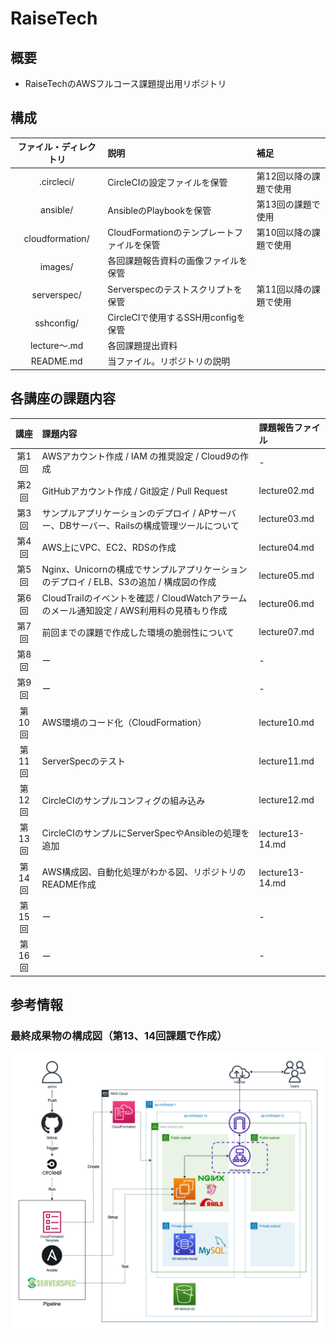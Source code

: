 # RaiseTech

## 概要
- RaiseTechのAWSフルコース課題提出用リポジトリ

## 構成
|ファイル・ディレクトリ|説明|補足|
|:--:|:--|:--|
|.circleci/|CircleCIの設定ファイルを保管|第12回以降の課題で使用|
|ansible/|AnsibleのPlaybookを保管|第13回の課題で使用|
|cloudformation/|CloudFormationのテンプレートファイルを保管|第10回以降の課題で使用|
|images/|各回課題報告資料の画像ファイルを保管||
|serverspec/|Serverspecのテストスクリプトを保管|第11回以降の課題で使用|
|sshconfig/|CircleCIで使用するSSH用configを保管|
|lecture〜.md|各回課題提出資料||
|README.md|当ファイル。リポジトリの説明||

## 各講座の課題内容
|講座|課題内容|課題報告ファイル|
|:--:|:--|:--|
|第1回|AWSアカウント作成 / IAM の推奨設定 / Cloud9の作成|-|
|第2回|GitHubアカウント作成 / Git設定 / Pull Request|lecture02.md|
|第3回|サンプルアプリケーションのデプロイ / APサーバー、DBサーバー、Railsの構成管理ツールについて|lecture03.md|
|第4回|AWS上にVPC、EC2、RDSの作成|lecture04.md|
|第5回|Nginx、Unicornの構成でサンプルアプリケーションのデプロイ / ELB、S3の追加 / 構成図の作成|lecture05.md|
|第6回|CloudTrailのイベントを確認 / CloudWatchアラームのメール通知設定 / AWS利用料の見積もり作成|lecture06.md|
|第7回|前回までの課題で作成した環境の脆弱性について|lecture07.md|
|第8回|ー|-|
|第9回|ー|-|
|第10回|AWS環境のコード化（CloudFormation）|lecture10.md|
|第11回|ServerSpecのテスト|lecture11.md|
|第12回|CircleCIのサンプルコンフィグの組み込み|lecture12.md|
|第13回|CircleCIのサンプルにServerSpecやAnsibleの処理を追加|lecture13-14.md|
|第14回|AWS構成図、自動化処理がわかる図、リポジトリの README作成|lecture13-14.md|
|第15回|ー|-|
|第16回|ー|-|

## 参考情報
### 最終成果物の構成図（第13、14回課題で作成）
![構成図](images/lecture14_drawio.png)
